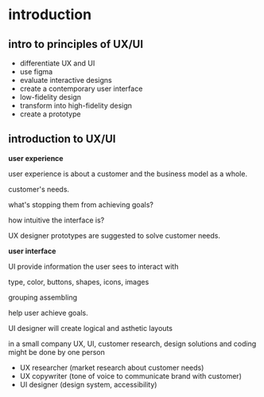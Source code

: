 # introduction

## intro to principles of UX/UI

- differentiate UX and UI
- use figma
- evaluate interactive designs
- create a contemporary user interface
- low-fidelity design
- transform into high-fidelity design
- create a prototype

## introduction to UX/UI

**user experience**

user experience is about a customer and the business model as a whole.

customer's needs.

what's stopping them from achieving goals?

how intuitive the interface is?

UX designer prototypes are suggested to solve customer needs.

**user interface**

UI provide information the user sees to interact with

type, color, buttons, shapes, icons, images

grouping assembling

help user achieve goals.

UI designer will create logical and asthetic layouts 

in a small company UX, UI, customer research, design solutions and coding might be done by one person

- UX researcher (market research about customer needs)
- UX copywriter (tone of voice to communicate brand with customer)
- UI designer (design system, accessibility)

